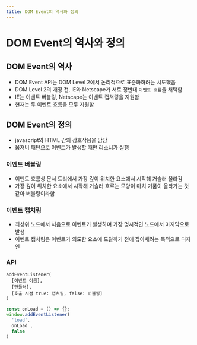 ```yaml
---
title: DOM Event의 역사와 정의
---
```

# DOM Event의 역사와 정의
## DOM Event의 역사
- DOM Event API는 DOM Level 2에서 논리적으로 표준화하려는 시도했음
- DOM Level 2의 개정 전, IE와 Netscape가 서로 정반대 `이벤트 흐름`을 채택함
- IE는 이벤트 버블링, Netscape는 이벤트 캡쳐링을 지원함
- 현재는 두 이벤트 흐름을 모두 지원함

## DOM Event의 정의
- javascript와 HTML 간의 상호작용을 담당
- 옵져버 패턴으로 이벤트가 발생할 때만 리스너가 실행

### 이벤트 버블링
- 이벤트 흐름상 문서 트리에서 가장 깊이 위치한 요소에서 시작해 거슬러 올라감
- 가장 깊이 위치한 요소에서 시작해 거슬러 흐르는 모양이 마치 거품이 올라가는 것 같아 버블링이라함

### 이벤트 캡처링
- 최상위 노드에서 처음으로 이벤트가 발생하며 가장 명시적인 노드에서 마지막으로 발생
- 이벤트 캡처링은 이벤트가 의도한 요소에 도달하기 전에 잡아채려는 목적으로 디자인

### API
```
addEventListener(
  [이벤트 이름],
  [핸들러],
  [호출 시점 true: 캡쳐링, false: 버블링]
)
```

```js
const onLoad = () => {};
window.addEventListener(
  'load',
  onLoad ,
  false
)
```